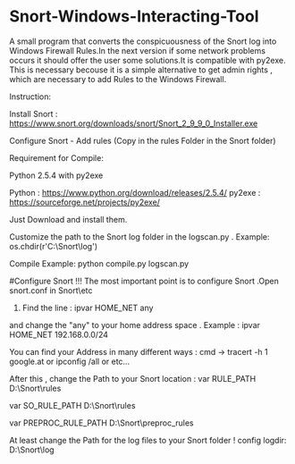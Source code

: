 # Snort-Windows-Interacting-Tool
A small program that converts the conspicuousness of the Snort log into 
Windows Firewall Rules.In the next version if some network problems 
occurs it should offer the user some solutions.It is compatible with py2exe.
This is necessary becouse it is a simple alternative to get admin 
rights , which are necessary to add Rules to the Windows Firewall.

Instruction:

Install Snort :
https://www.snort.org/downloads/snort/Snort_2_9_9_0_Installer.exe

Configure Snort - Add rules (Copy in the rules Folder in the Snort folder)


Requirement for Compile:

Python 2.5.4 with py2exe

Python : https://www.python.org/download/releases/2.5.4/
py2exe : https://sourceforge.net/projects/py2exe/

Just Download and install them.

Customize the path to the Snort log folder in the logscan.py .
Example: os.chdir(r'C:\Snort\log') 

Compile Example:
python compile.py logscan.py




#Configure Snort !!!
The most important point is to configure Snort .Open snort.conf in Snort\etc

1. Find the line : ipvar HOME_NET any

and change the "any" to your home address space .
Example : ipvar HOME_NET 192.168.0.0/24

You can find your Address in many different ways :
cmd -> tracert -h 1 google.at or ipconfig /all or etc...

After this , change the Path to your Snort location :
var RULE_PATH D:\Snort\rules

var SO_RULE_PATH D:\Snort\rules

var PREPROC_RULE_PATH D:\Snort\preproc_rules


At least change the Path for the log files to your Snort folder !
config logdir: D:\Snort\log



